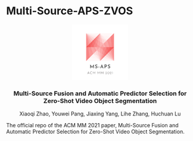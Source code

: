 # Multi-Source-APS-ZVOS
<p align="center">

  <img src="./image/logo.png" alt="Logo" width="150" height="auto">


  <h3 align="center">Multi-Source Fusion and Automatic Predictor Selection for Zero-Shot Video Object Segmentation</h3>

  <p align="center">
    Xiaoqi Zhao, Youwei Pang, Jiaxing Yang, Lihe Zhang, Huchuan Lu
<!--     <br />
    <a href="https://arxiv.org/pdf/2007.08074.pdf"><strong>⭐ arXiv »</strong></a>
    <a href="./2852.pdf" target="_black">[Slides]</a>
    <br /> -->
  </p>
</p>

The official repo of the ACM MM 2021 paper, Multi-Source Fusion and Automatic Predictor Selection for Zero-Shot Video Object Segmentation.
